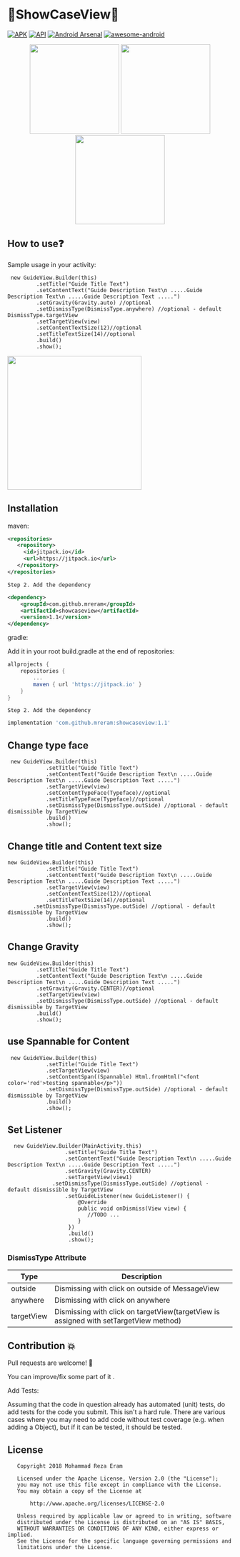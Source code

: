 # :flashlight:ShowCaseView:flashlight:

[![APK](https://img.shields.io/badge/APK-Demo-brightgreen.svg)](https://github.com/mreram/ShowCaseView/raw/master/demo-flatShowCaseView.apk)
[![API](https://img.shields.io/badge/API-11%2B-brightgreen.svg?style=flat)](https://android-arsenal.com/api?level=11) [![Android Arsenal](https://img.shields.io/badge/Android%20Arsenal-FlatShowCaseView-brightgreen.svg?style=flat)](https://android-arsenal.com/details/1/6713)
[![awesome-android](https://cdn.rawgit.com/sindresorhus/awesome/d7305f38d29fed78fa85652e3a63e154dd8e8829/media/badge.svg)](https://github.com/JStumpp/awesome-android#gui)

<p align="center">
<img src="./screenshots/Screenshot_2018-01-24-16-41-38.png" width="200"/>
<img src="./screenshots/Screenshot_2018-01-24-16-53-17.png" width="200"/>
<img src="./screenshots/Screenshot_2018-01-24-16-52-03.png" width="200"/>

</p>

## How to use:question:

Sample usage in your activity:

     new GuideView.Builder(this)
             .setTitle("Guide Title Text")
             .setContentText("Guide Description Text\n .....Guide Description Text\n .....Guide Description Text .....")
             .setGravity(Gravity.auto) //optional
             .setDismissType(DismissType.anywhere) //optional - default DismissType.targetView
             .setTargetView(view)
             .setContentTextSize(12)//optional
             .setTitleTextSize(14)//optional
             .build()
             .show();

<img src="./screenshots/sample1.gif" width="300">

## Installation
	
maven:

```xml
<repositories>
   <repository>
     <id>jitpack.io</id>
     <url>https://jitpack.io</url>
   </repository>
</repositories>
```
	Step 2. Add the dependency
```xml
<dependency>
    <groupId>com.github.mreram</groupId>
    <artifactId>showcaseview</artifactId>
    <version>1.1</version>
</dependency>
```
gradle:
	
Add it in your root build.gradle at the end of repositories:
```groovy	
allprojects {
	repositories {
		...
		maven { url 'https://jitpack.io' }
	}
}
```	
	Step 2. Add the dependency
```groovy	
implementation 'com.github.mreram:showcaseview:1.1'
```
## Change type face

 	 new GuideView.Builder(this)
                .setTitle("Guide Title Text")
                .setContentText("Guide Description Text\n .....Guide Description Text\n .....Guide Description Text .....")
                .setTargetView(view)
                .setContentTypeFace(Typeface)//optional
                .setTitleTypeFace(Typeface)//optional
	            .setDismissType(DismissType.outSide) //optional - default dismissible by TargetView
                .build()
                .show();
  
## Change title and Content text size

   	new GuideView.Builder(this)
                .setTitle("Guide Title Text")
                .setContentText("Guide Description Text\n .....Guide Description Text\n .....Guide Description Text .....")
                .setTargetView(view)
                .setContentTextSize(12)//optional
                .setTitleTextSize(14)//optional
		    .setDismissType(DismissType.outSide) //optional - default dismissible by TargetView
                .build()
                .show();
		
## Change Gravity

	new GuideView.Builder(this)
             .setTitle("Guide Title Text")
             .setContentText("Guide Description Text\n .....Guide Description Text\n .....Guide Description Text .....")
             .setGravity(Gravity.CENTER)//optional
             .setTargetView(view) 
	         .setDismissType(DismissType.outSide) //optional - default dismissible by TargetView
             .build()
             .show();
	     
	     
## use Spannable for Content
	
	 new GuideView.Builder(this)
                .setTitle("Guide Title Text")
                .setTargetView(view)
                .setContentSpan((Spannable) Html.fromHtml("<font color='red'>testing spannable</p>"))
	            .setDismissType(DismissType.outSide) //optional - default dismissible by TargetView
                .build()
                .show();
                	     
## Set Listener 
	
      new GuideView.Builder(MainActivity.this)
                      .setTitle("Guide Title Text")
                      .setContentText("Guide Description Text\n .....Guide Description Text\n .....Guide Description Text .....")
                      .setGravity(Gravity.CENTER)
                      .setTargetView(view1)
		          .setDismissType(DismissType.outSide) //optional - default dismissible by TargetView
                      .setGuideListener(new GuideListener() {
                          @Override
                          public void onDismiss(View view) {
                             //TODO ...
                          }
                       })
                       .build()
                       .show();


### DismissType Attribute

| Type | Description |
| ------ | ------ |
| outside | Dismissing with click on outside of MessageView |
| anywhere | Dismissing with click on anywhere |
| targetView | Dismissing with click on targetView(targetView is assigned with setTargetView method) |




## Contribution :collision:

Pull requests are welcome! :clap:

You can improve/fix some part of it .

Add Tests:

Assuming that the code in question already has automated (unit) tests, do add tests for the code you submit.
This isn't a hard rule. There are various cases where you may need to add code without test coverage (e.g. when adding a Object), but if it can be tested, it should be tested.


## License
```
   Copyright 2018 Mohammad Reza Eram

   Licensed under the Apache License, Version 2.0 (the "License");
   you may not use this file except in compliance with the License.
   You may obtain a copy of the License at

       http://www.apache.org/licenses/LICENSE-2.0

   Unless required by applicable law or agreed to in writing, software
   distributed under the License is distributed on an "AS IS" BASIS,
   WITHOUT WARRANTIES OR CONDITIONS OF ANY KIND, either express or implied.
   See the License for the specific language governing permissions and
   limitations under the License.
   
   
